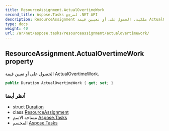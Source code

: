 ```yaml
---
title: ResourceAssignment.ActualOvertimeWork
second_title: Aspose.Tasks لمرجع .NET API
description: ResourceAssignment ملكية. الحصول على أو تعيين قيمة ActualOvertimeWork.
type: docs
weight: 40
url: /ar/net/aspose.tasks/resourceassignment/actualovertimework/
---
```

## ResourceAssignment.ActualOvertimeWork property

الحصول على أو تعيين قيمة ActualOvertimeWork.

```csharp
public Duration ActualOvertimeWork { get; set; }
```

### أنظر أيضا

* struct [Duration](../../duration/)
* class [ResourceAssignment](../)
* مساحة الاسم [Aspose.Tasks](../../resourceassignment/)
* المجسم [Aspose.Tasks](../../../)


